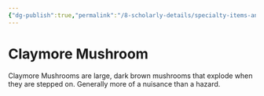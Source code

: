 ```yaml
---
{"dg-publish":true,"permalink":"/8-scholarly-details/specialty-items-and-materials/plants-and-fungi/claymore-mushroom/","noteIcon":""}
---
```


# Claymore Mushroom

Claymore Mushrooms are large, dark brown mushrooms that explode when they are stepped on. Generally more of a nuisance than a hazard.